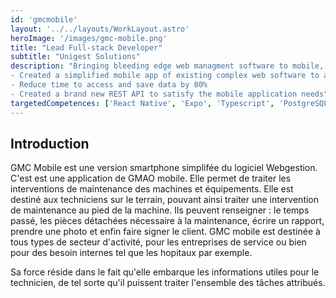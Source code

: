 ```yaml
---
id: 'gmcmobile'
layout: '../../layouts/WorkLayout.astro'
heroImage: '/images/gmc-mobile.png'
title: "Lead Full-stack Developer"
subtitle: "Unigest Solutions"
description: "Bringing bleeding edge web managment software to mobile, to be used by technicians on site.
- Created a simplified mobile app of existing complex web software to answer the needs of technicians that need a simple way to access their software while on site.
- Reduce time to access and save data by 80%
- Created a brand new REST API to satisfy the mobile application needs"
targetedCompetences: ['React Native', 'Expo', 'Typescript', 'PostgreSQL', 'TypeORM']
---
```


## Introduction

GMC Mobile est une version smartphone simplifée du logiciel Webgestion. C'est est une application de GMAO mobile. Elle permet de traiter les interventions de maintenance des machines et équipements. Elle est destiné aux techniciens sur le terrain, pouvant ainsi traiter une intervention de maintenance au pied de la machine. Ils peuvent renseigner : le temps passé, les pièces détachées nécessaire à la maintenance, écrire un rapport, prendre une photo et enfin faire signer le client. GMC mobile est destinée à tous types de secteur d'activité, pour les entreprises de service ou bien pour des besoin internes tel que les hopitaux par exemple.

Sa force réside dans le fait qu'elle embarque les informations utiles pour le technicien, de tel sorte qu'il puissent traiter l'ensemble des tâches attribués.

